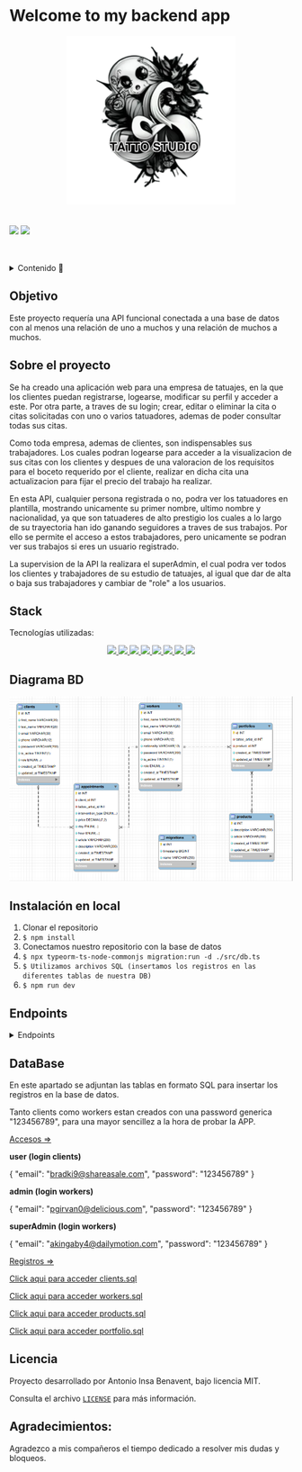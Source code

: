 # Welcome to my backend app
<div align="center">
  <img src="./src/images/logo_tattoo_studio.png" alt="imagen-db" width="300" height="300" />
</div>
<br></br>
<div>
<a href = "antonioinsa@tutanota.com"><img src="https://img.shields.io/badge/Gmail-C6362C?style=for-the-badge&logo=gmail&logoColor=white" target="_blank"></a>
<a href="https://www.linkedin.com/in/antonioinsa/" target="_blank"><img src="https://img.shields.io/badge/-LinkedIn-%230077B5?style=for-the-badge&logo=linkedin&logoColor=white" target="_blank"></a> 
</p>
</div>
<br></br>
<details>
  <summary>Contenido 📝</summary>
  <ol>
    <li><a href="#objetivo">Objetivo</a></li>
    <li><a href="#sobre-el-proyecto">Sobre el proyecto</a></li>
    <li><a href="#stack">Stack</a></li>
    <li><a href="#diagrama-bd">Diagrama</a></li>
    <li><a href="#instalación-en-local">Instalación</a></li>
    <li><a href="#endpoints">Endpoints</a></li>
    <li><a href="#database">DataBase (accesos y registros)</a></li>
    <a></li>
    <li><a href="#licencia">Licencia</a></li>
    <li><a href="#agradecimientos">Agradecimientos</a></li>
    
  </ol>
</details>

## Objetivo
Este proyecto requería una API funcional conectada a una base de datos con al menos una relación de uno a muchos y una relación de muchos a muchos.

## Sobre el proyecto
Se ha creado una aplicación web para una empresa de tatuajes, en la que los clientes puedan registrarse, logearse, modificar su perfil y acceder a este.
Por otra parte, a traves de su login; crear, editar o eliminar la cita o citas solicitadas con uno o varios tatuadores, ademas de poder consultar todas sus citas.

Como toda empresa, ademas de clientes, son indispensables sus trabajadores. Los cuales podran logearse para acceder a la visualizacion de sus citas con los clientes y despues de una valoracion de los requisitos para el boceto requerido por el cliente, realizar en dicha cita una actualizacion para fijar el precio del trabajo ha realizar.

En esta API, cualquier persona registrada o no, podra ver los tatuadores en plantilla, mostrando unicamente su primer nombre, ultimo nombre y nacionalidad, ya que son tatuaderes de alto prestigio los cuales a lo largo de su trayectoria han ido ganando seguidores a traves de sus trabajos.
Por ello se permite el acceso a estos trabajadores, pero unicamente se podran ver sus trabajos si eres un usuario registrado.

La supervision de la API la realizara el superAdmin, el cual podra ver todos los clientes y trabajadores de su estudio de tatuajes, al igual que dar de alta o baja sus trabajadores y cambiar de "role" a los usuarios.

## Stack
Tecnologías utilizadas:
<div align="center">

<a href="https://www.expressjs.com/">
    <img src= "https://img.shields.io/badge/-Express.js-000"/>
</a>
<a href="https://nodejs.org/es/">
    <img src= "https://img.shields.io/badge/-Node.js-000?&logo=node.js"/>
</a>
<a href="https://www.typescriptlang.org/">
    <img src= "https://img.shields.io/badge/-TypeScript-000?&logo=TypeScript&logoColor=007ACC"/>
</a>
<a href="https://www.postman.com/">
    <img src= "https://img.shields.io/badge/-Postman-000?&logo=Postman"/>
</a>
<a href="https://www.mysql.com/">
    <img src= "https://img.shields.io/badge/-MySQL-000?&logo=mysql&logoColor=FFFFFF"/>
</a>
<a href="https://git-scm.com/">
    <img src= "https://img.shields.io/badge/-Git-000?&logo=git"/>
</a>
<a href="https://www.github.com/">
    <img src= "https://img.shields.io/badge/-GitHub-05122A?style=flat&logo=github"/>
</a>
<a href="https://jwt.io/">
    <img src= "https://img.shields.io/badge/JWT-black?style=for-the-badge&logo=JSON%20web%20tokens"/>
</a>
 </div>


## Diagrama BD
!['imagen-db'](./src/images/tattoo_studio.png)

## Instalación en local
1. Clonar el repositorio
2. ` $ npm install `
3. Conectamos nuestro repositorio con la base de datos 
4. ```$ npx typeorm-ts-node-commonjs migration:run -d ./src/db.ts ```
5. ``` $ Utilizamos archivos SQL (insertamos los registros en las diferentes tablas de nuestra DB) ``` 
6. ``` $ npm run dev ``` 


## Endpoints
<details>
<summary>Endpoints</summary>


- OPEN

    - Workers list (all people)

            GET http://localhost:3000/worker/current

-AUTH

  - CLIENTES

    - Register new (client)

            POST http://localhost:3000/client/register
        body:
        ``` js
            {
                "first_name": "David",
                "last_name": "Perez Ruiz",
                "phone": "666666888",
                "email": "david@david.com",
                "password": "123456789"
            }
        ```
    - Login (Clients)

            POST http://localhost:3000/client/login  
        body:
        ``` js
            {
                "email": "david@david.com",
                "password": "123456789"
            }
        ```
    - Account client (personal profile)

            GET http://localhost:3000/client/account  
        
    - Update profile (client)

            PUT http://localhost:3000/client/account/modifyAccount 

    - Products (customers consult the products)

            GET http://localhost:3000/client/products          
       
    - Delete client (superAdmin)

            DELETE http://localhost:3000/client/delete
        body:
        ``` js
            {
                "id": 3
            }
        ```

  - TRABAJADORES

    -  Login (superAdmin)

            POST http://localhost:3000/worker/login 
        body:
        ``` js
            {
                "email": "akingaby4@dailymotion.com",
                "password": "123456789"
            }
        ```
    - All clients profiles (superAdmin)

            GET http://localhost:3000/client/clients 

    - Register workers (superAdmin)

            POST http://localhost:3000/worker/register
        body:
        ``` js
            {
                "first_name": "Odin",
                "last_name": "Marandi",
                "phone": "987425699",
                "email": "odin@odin.com",
                "nationality": "Latvia",
                "password": "123456789"
            }
        ```
    -  Login (workers)

            POST http://localhost:3000/worker/login 
        body:
        ``` js
            {
                "email": "pgirvan0@delicious.com",
                "password": "123456789"
            }
        ```
    - Delete workers (superAdmin)

            DELETE http://localhost:3000/worker/delete
        body:
        ``` js
            {
                "id": 2
            }
        ```

    - Update profile worker (superAdmin) - Dato/s ha actualizar 
      ("first_name", "last_name", "phone", "email", "nationality", "password")

            PUT http://localhost:3000/worker/update
        body:
        ``` js
            {
                "phone": "987444444",
                "email": "pgi@delicious.com"
            }
        ```
    - Change Role (superAdmin)

            PUT http://localhost:3000/worker/changeRole
        body:
        ``` js
            {
                "id": 3,
                "role": "superAdmin"
            }
        ```   

- GESTION DE CITAS

    -  Create appointment (client)

            POST http://localhost:3000/appointment/create 
        body:
        ``` js
            {
                "intervention_type": "tattoo",
                "date": "2024-11-06T16:20:20.130Z",
                "article": 1,
            }
        ``` 
    -  Update appointment (client)

            PUT http://localhost:3000/appointment/update 
        body:
        ``` js
            {
                "date": "2024-12-06T16:20:20.130Z"
            }
        ```
    -  Delete appointment (client)

            DELETE http://localhost:3000/appointment/delete 
        body:
        ``` js
            {
                "id": 1
            }
        ```      
    -  Add price Client  appointment (tattoo_artist)

            PUT http://localhost:3000/appointment/workerupdate 
        body:
        ``` js
            {
                "price": "150"
            }
        ```

  - CONSULTAR CITAS

      - Appointment client/tatto_artist (client)

            GET http://localhost:3000/appointment/clientAppointment 

      - Appointment tattoo_artist/client (worker)

            GET http://localhost:3000/appointment/tattooArtistAppointment 

     ...
</details>

## DataBase
En este apartado se adjuntan las tablas en formato SQL para  insertar los registros en la base de datos.

Tanto clients como workers estan creados con una password generica "123456789", para una mayor sencillez a la hora de probar la APP.

<u>Accesos =></u>

**user (login clients)**

{
  "email": "bradki9@shareasale.com",
  "password": "123456789"
}

**admin (login workers)**

{
  "email": "pgirvan0@delicious.com",
  "password": "123456789"
}

**superAdmin (login workers)**

{
  "email": "akingaby4@dailymotion.com",
  "password": "123456789"
}

<u>Registros =></u>
<div>
<p><a href="./src/DataBase/clients.sql">Click aqui para acceder clients.sql</a></p>
<p><a href="./src/DataBase/workers.sql">Click aqui para acceder workers.sql</a></p>
<p><a href="./src/DataBase/products.sql">Click aqui para acceder products.sql</a></p>
<p><a href="./src/DataBase/portfolio.sql">Click aqui para acceder portfolio.sql</a></p>
</div>

## Licencia
Proyecto desarrollado por Antonio Insa Benavent, bajo licencia MIT.

Consulta el archivo <a href="./LICENSE">`LICENSE`</a> para más información.

## Agradecimientos:

Agradezco a mis compañeros el tiempo dedicado a resolver mis dudas y bloqueos.

